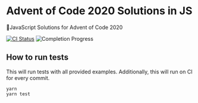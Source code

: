 # Advent of Code 2020 Solutions in JS

🎄JavaScript Solutions for Advent of Code 2020

[![CI Status](https://github.com/danieltrost/adventofcode-2020-solutions-js/workflows/Node%20CI/badge.svg)](https://github.com/danieltrost/adventofcode-2020-solutions-js/actions)
![Completion Progress](https://img.shields.io/static/v1?label=progress&message=5/25&color=yellow)

## How to run tests

This will run tests with all provided examples. Additionally, this will run on CI for every commit.

```
yarn
yarn test
```
